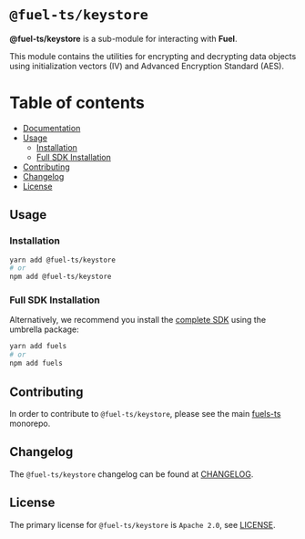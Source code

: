 # `@fuel-ts/keystore`

**@fuel-ts/keystore** is a sub-module for interacting with **Fuel**.

This module contains the utilities for encrypting and decrypting data objects using initialization vectors (IV) and Advanced Encryption Standard (AES).

# Table of contents

- [Documentation](#documentation)
- [Usage](#usage)
  - [Installation](#installation)
  - [Full SDK Installation](#full-sdk-installation)
- [Contributing](#contributing)
- [Changelog](#changelog)
- [License](#license)

## Usage

### Installation

```sh
yarn add @fuel-ts/keystore
# or
npm add @fuel-ts/keystore
```

### Full SDK Installation

Alternatively, we recommend you install the [complete SDK](https://github.com/FuelLabs/fuels-ts) using the umbrella package:

```sh
yarn add fuels
# or
npm add fuels
```

## Contributing

In order to contribute to `@fuel-ts/keystore`, please see the main [fuels-ts](https://github.com/FuelLabs/fuels-ts) monorepo.

## Changelog

The `@fuel-ts/keystore` changelog can be found at [CHANGELOG](./CHANGELOG.md).

## License

The primary license for `@fuel-ts/keystore` is `Apache 2.0`, see [LICENSE](./LICENSE).
